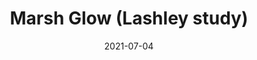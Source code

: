 ---
title: 'Marsh Glow (Lashley study)'
file: /paintings/2021-07-04-marsh-glow.jpg
date: 2021-07-04
size: 40×30cm
materials: Acrylics on paper
published: false
---